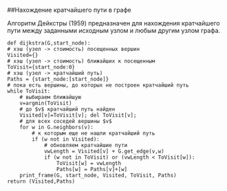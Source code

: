 ##Нахождение кратчайшего пути в графе

Алгоритм Дейкстры (1959) предназначен для нахождения кратчайшего пути между заданными  исходным узлом и любым другим узлом графа.

    def dijkstra(G,start_node):
    # хэш (узел -> стоимость) посещенных вершин
    Visited={}               
    # хэш (узел -> стоимость) ближайших к посещенным
    ToVisit={start_node:0}          
    # хэш (узел -> кратчайший путь)
    Paths = {start_node:[start_node]}   
    # пока есть вершины, до которых не построен кратчайший путь
    while ToVisit:  
        # выбираем ближайшую
        v=argmin(ToVisit)       
        # до $v$ кратчайший путь найден
        Visited[v]=ToVisit[v]; del ToVisit[v];   
        # для всех соседей вершины $v$
        for w in G.neighbors(v): 
            # к которым еще не нашли кратчайший путь     
            if (w not in Visited):  
                # обновляем кратчайшие пути
                vwLength = Visited[v] + G.get_edge(v,w) 
                if (w not in ToVisit) or (vwLength < ToVisit[w]):
                    ToVisit[w] = vwLength
                    Paths[w] = Paths[v]+[w]
        print_frame(G, start_node, Visited, ToVisit, Paths) 
    return (Visited,Paths)